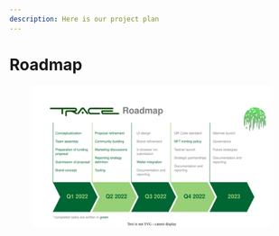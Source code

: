 ```yaml
---
description: Here is our project plan
---
```


# Roadmap



<div data-full-width="true">

<figure><img src="../.gitbook/assets/roadmap_trace.drawio_OCT.svg" alt=""><figcaption></figcaption></figure>

</div>
